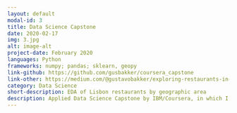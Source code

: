 ```yaml
---
layout: default
modal-id: 3
title: Data Science Capstone
date: 2020-02-17
img: 3.jpg
alt: image-alt
project-date: February 2020
languages: Python
frameworks: numpy; pandas; sklearn, geopy
link-github: https://github.com/gusbakker/coursera_capstone
link-other: https://medium.com/@gustavobakker/exploring-restaurants-in-lisbon-neighbourhoods-2a990555063a
category: Data Science
short-description: EDA of Lisbon restaurants by geographic area
description: Applied Data Science Capstone by IBM/Coursera, in which I made a study of Lisbon types of restaurants by geographic area to understand how certain types of restaurant and its food will vary in different neighbourhoods, with the goal of giving understanding of how this can vary with the variance of the location in a certain city.
---
```

